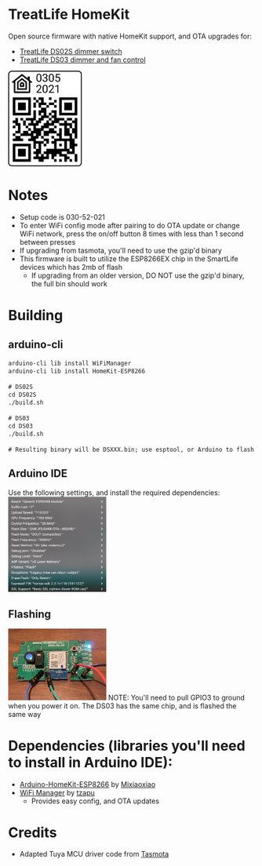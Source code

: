 # TreatLife HomeKit
Open source firmware with native HomeKit support, and OTA upgrades for:
* [TreatLife DS02S dimmer switch](https://smile.amazon.com/Treatlife-Neutral-Compatible-Assistant-Schedule/dp/B07YKFSWJN/ref=sr_1_4_sspa?dchild=1&keywords=treatlife+dimmer&qid=1615054278&sr=8-4-spons)
* [TreatLife DS03 dimmer and fan control](https://smile.amazon.com/Ceiling-Control-Treatlife-Assistant-Schedule/dp/B086PPRWL7/ref=mp_s_a_1_1?dchild=1&keywords=treatlife+ds03&qid=1616156418&sr=8-1)

<img src="https://github.com/paullj1/TreatLife-DS02S-HomeKit/raw/main/qrcode.svg" width="150" />

# Notes
* Setup code is 030-52-021
* To enter WiFi config mode after pairing to do OTA update or change WiFi
  network, press the on/off button 8 times with less than 1 second between
  presses
* If upgrading from tasmota, you'll need to use the gzip'd binary
* This firmware is built to utilize the ESP8266EX chip in the SmartLife devices
  which has 2mb of flash
  * If upgrading from an older version, DO NOT use the gzip'd binary, the full
    bin should work

# Building
## arduino-cli
```
arduino-cli lib install WiFiManager
arduino-cli lib install HomeKit-ESP8266

# DS02S
cd DS02S
./build.sh

# DS03
cd DS03
./build.sh

# Resulting binary will be DSXXX.bin; use esptool, or Arduino to flash
```

## Arduino IDE
Use the following settings, and install the required dependencies:
<img src="https://github.com/paullj1/TreatLife-DS02S-HomeKit/raw/main/Images/Arduino%20Settings.png" width="200" />

## Flashing
<img src="https://github.com/paullj1/TreatLife-DS02S-HomeKit/raw/main/Images/Flash.jpg" width="200" />
NOTE: You'll need to pull GPIO3 to ground when you power it on. The DS03 has the same chip, and is flashed the same way

# Dependencies (libraries you'll need to install in Arduino IDE):
* [Arduino-HomeKit-ESP8266](https://github.com/Mixiaoxiao/Arduino-HomeKit-ESP8266) by [Mixiaoxiao](https://github.com/Mixiaoxiao)
* [WiFi Manager](https://github.com/tzapu/WiFiManager) by [tzapu](https://github.com/tzapu)
  * Provides easy config, and OTA updates

# Credits
* Adapted Tuya MCU driver code from [Tasmota](https://tasmota.github.io/docs/)
